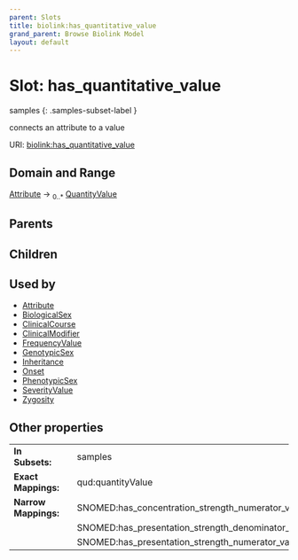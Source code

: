 ```yaml
---
parent: Slots
title: biolink:has_quantitative_value
grand_parent: Browse Biolink Model
layout: default
---
```


# Slot: has_quantitative_value

samples
{: .samples-subset-label }


connects an attribute to a value

URI: [biolink:has_quantitative_value](https://w3id.org/biolink/vocab/has_quantitative_value)

## Domain and Range

[Attribute](Attribute.md) ->  <sub>0..*</sub> [QuantityValue](QuantityValue.md)

## Parents


## Children


## Used by

 * [Attribute](Attribute.md)
 * [BiologicalSex](BiologicalSex.md)
 * [ClinicalCourse](ClinicalCourse.md)
 * [ClinicalModifier](ClinicalModifier.md)
 * [FrequencyValue](FrequencyValue.md)
 * [GenotypicSex](GenotypicSex.md)
 * [Inheritance](Inheritance.md)
 * [Onset](Onset.md)
 * [PhenotypicSex](PhenotypicSex.md)
 * [SeverityValue](SeverityValue.md)
 * [Zygosity](Zygosity.md)

## Other properties

|  |  |  |
| --- | --- | --- |
| **In Subsets:** | | samples |
| **Exact Mappings:** | | qud:quantityValue |
| **Narrow Mappings:** | | SNOMED:has_concentration_strength_numerator_value |
|  | | SNOMED:has_presentation_strength_denominator_value |
|  | | SNOMED:has_presentation_strength_numerator_value |

